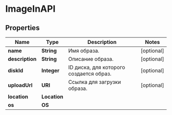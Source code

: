 

# ImageInAPI


## Properties

| Name | Type | Description | Notes |
|------------ | ------------- | ------------- | -------------|
|**name** | **String** | Имя образа. |  [optional] |
|**description** | **String** | Описание образа. |  [optional] |
|**diskId** | **Integer** | ID диска, для которого создается образ. |  [optional] |
|**uploadUrl** | **URI** | Ссылка для загрузки образа. |  [optional] |
|**location** | **Location** |  |  |
|**os** | **OS** |  |  |



